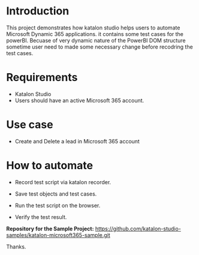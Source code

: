
# Introduction

This project demonstrates how katalon studio helps users to automate Microsoft Dynamic 365 applications. it contains some test cases for the powerBI.
Becuase of very dynamic nature of the PowerBI DOM structure sometime user need to made some necessary change before recodring the test cases.

# Requirements

* Katalon Studio
* Users should have an active Microsoft 365 account.

# Use case

* Create and Delete a lead in Microsoft 365 account



# How to automate

* Record test script via katalon recorder.

* Save test objects and test cases.

* Run the test script on the browser.

* Verify the test result.




**Repository for the Sample Project:**
https://github.com/katalon-studio-samples/katalon-microsoft365-sample.git

Thanks.
